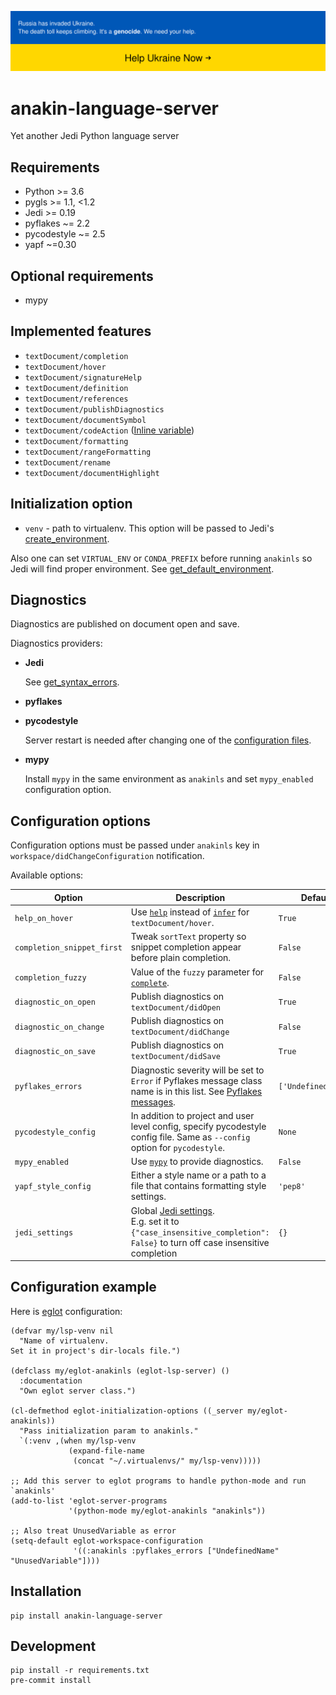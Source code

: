 [![Stand With Ukraine](https://raw.githubusercontent.com/vshymanskyy/StandWithUkraine/main/banner2-direct.svg)](https://stand-with-ukraine.pp.ua)

# anakin-language-server
Yet another Jedi Python language server

## Requirements

- Python >= 3.6
- pygls >= 1.1, <1.2
- Jedi >= 0.19
- pyflakes ~= 2.2
- pycodestyle ~= 2.5
- yapf ~=0.30

## Optional requirements
- mypy

## Implemented features

- `textDocument/completion`
- `textDocument/hover`
- `textDocument/signatureHelp`
- `textDocument/definition`
- `textDocument/references`
- `textDocument/publishDiagnostics`
- `textDocument/documentSymbol`
- `textDocument/codeAction` ([Inline variable](https://jedi.readthedocs.io/en/latest/docs/api.html#jedi.Script.inline))
- `textDocument/formatting`
- `textDocument/rangeFormatting`
- `textDocument/rename`
- `textDocument/documentHighlight`

## Initialization option

- `venv` - path to virtualenv. This option will be passed to Jedi's [create\_environment](https://jedi.readthedocs.io/en/latest/docs/api.html#jedi.create_environment).

Also one can set `VIRTUAL_ENV` or `CONDA_PREFIX` before running `anakinls` so Jedi will find proper environment. See [get\_default\_environment](https://jedi.readthedocs.io/en/latest/docs/api.html#jedi.get_default_environment).


## Diagnostics

Diagnostics are published on document open and save.

Diagnostics providers:

- **Jedi**

  See [get\_syntax\_errors](https://jedi.readthedocs.io/en/latest/docs/api.html#jedi.Script.get_syntax_errors).

- **pyflakes**
- **pycodestyle**

  Server restart is needed after changing one of the [configuration files](https://pycodestyle.pycqa.org/en/latest/intro.html#configuration).

- **mypy**

  Install `mypy` in the same environment as `anakinls` and set `mypy_enabled` configuration option.

## Configuration options

Configuration options must be passed under `anakinls` key in `workspace/didChangeConfiguration` notification.

Available options:

|Option|Description|Default|
|-|-|-|
|`help_on_hover`|Use [`help`](https://jedi.readthedocs.io/en/latest/docs/api.html#jedi.Script.help) instead of [`infer`](https://jedi.readthedocs.io/en/latest/docs/api.html#jedi.Script.infer) for `textDocument/hover`.|`True`|
|`completion_snippet_first`|Tweak `sortText` property so snippet completion appear before plain completion.|`False`|
|`completion_fuzzy`|Value of the `fuzzy` parameter for [`complete`](https://jedi.readthedocs.io/en/latest/docs/api.html#jedi.Script.complete).|`False`|
|`diagnostic_on_open`|Publish diagnostics on `textDocument/didOpen`|`True`|
|`diagnostic_on_change`|Publish diagnostics on `textDocument/didChange`|`False`|
|`diagnostic_on_save`|Publish diagnostics on `textDocument/didSave`|`True`|
|`pyflakes_errors`|Diagnostic severity will be set to `Error` if Pyflakes message class name is in this list. See [Pyflakes messages](https://github.com/PyCQA/pyflakes/blob/master/pyflakes/messages.py).|`['UndefinedName']`|
|`pycodestyle_config`|In addition to project and user level config, specify pycodestyle config file. Same as `--config` option for `pycodestyle`.|`None`|
|`mypy_enabled`|Use [`mypy`](https://mypy.readthedocs.io/en/stable/index.html) to provide diagnostics.|`False`|
|`yapf_style_config`|Either a style name or a path to a file that contains formatting style settings.|`'pep8'`|
|`jedi_settings`|Global [Jedi settings](https://jedi.readthedocs.io/en/latest/docs/settings.html).<br>E.g. set it to `{"case_insensitive_completion": False}` to turn off case insensitive completion|`{}`|

## Configuration example

Here is [eglot](https://github.com/joaotavora/eglot) configuration:

```elisp
(defvar my/lsp-venv nil
  "Name of virtualenv.
Set it in project's dir-locals file.")

(defclass my/eglot-anakinls (eglot-lsp-server) ()
  :documentation
  "Own eglot server class.")

(cl-defmethod eglot-initialization-options ((_server my/eglot-anakinls))
  "Pass initialization param to anakinls."
  `(:venv ,(when my/lsp-venv
             (expand-file-name
              (concat "~/.virtualenvs/" my/lsp-venv)))))

;; Add this server to eglot programs to handle python-mode and run `anakinls'
(add-to-list 'eglot-server-programs
             '(python-mode my/eglot-anakinls "anakinls"))

;; Also treat UnusedVariable as error
(setq-default eglot-workspace-configuration
              '((:anakinls :pyflakes_errors ["UndefinedName" "UnusedVariable"])))

```

## Installation

```
pip install anakin-language-server
```

## Development

```
pip install -r requirements.txt
pre-commit install
```
